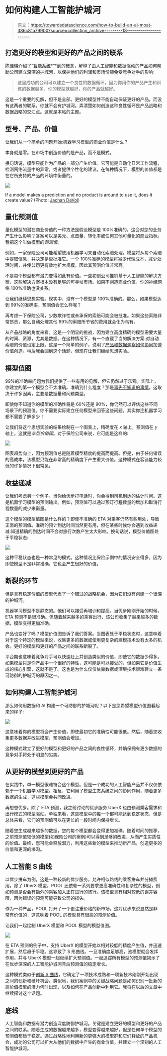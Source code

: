 # 如何构建人工智能护城河

> 原文：<https://towardsdatascience.com/how-to-build-an-ai-moat-386c81a79900?source=collection_archive---------18----------------------->

## 打造更好的模型和更好的产品之间的联系

陈佳瑞介绍了“[智能系统](https://news.greylock.com/the-new-moats-53f61aeac2d9)*”*到的概念，解释了由人工智能和数据驱动的产品如何帮助公司建立深深的护城河，以保护他们的利润和市场份额免受竞争对手的影响:

> 这里成功的公司可以建立一个良性的数据循环，因为你用你的产品产生和训练的数据越多，你的模型就越好，你的产品就越好。

这是一个重要的见解，但不是全部。更好的模型并不能自动保证更好的产品。而没有这两者的联系，你就不会有护城河。弄清楚如何创造这种良性循环是产品战略和数据战略的交汇点。这就是本帖的主题。

## 型号、产品、价值

让我们从一个简单的问题开始:机器学习模型的商业价值是什么？

本身就是零。在市场中创造价值的是产品，而不是模式。

换句话说，模型只能作为产品的一部分产生价值。它可能是自动化日常工作流程，检测网络流量中的异常，或者提供个性化的建议。在每种情况下，模型的价值都是在它所支持的产品的环境中衡量的。

![](img/797b469f8d2642491b35f46ea64c8fd2.png)

If a model makes a prediction and no product is around to use it, does it create value? (Photo: [Jachan DeVol](https://unsplash.com/@jachan_devol?utm_source=medium&utm_medium=referral))

## 量化预测值

量化模型的潜在商业价值的一种方法是假设模型是 100%准确的。这会对您的业务产生什么影响？答案可以是美元、点击量、转化率或任何其他可量化的商业指标。我把这个叫做模型的*预测值*。

例如，一家保险公司可能希望使用机器学习来自动化索赔处理。模型将从每个索赔中提取信息，并决定是否批准它。一个 100%准确的模型将减少代理成本，减少处理时间，并使公司更有效地扩大规模，因此其预测价值非常高。

不是每个模型都有潜力变得如此有价值。一些初创公司推销基于人工智能的解决方案，这些解决方案根本没有足够的可寻址市场。如果不创造商业价值，你的神经网络 100%准确也没关系。

让我们继续思想实验。现实中，没有一个模型是 100%准确的。那么，如果模型达到 99%的准确率，预测值会怎么样呢？

再考虑一下保险公司，少数欺诈性或未承保的索赔可能会被批准。如果这些索赔非常昂贵，那么自动处理其他 99%的索赔所节省的费用就会化为乌有。

从产品战略的角度来看，这是一个明显的挑战，因为建立高度精确的模型需要大量的时间、资源，尤其是数据。在这种情况下，有一个直截了当的解决方案:对自动索赔的价值设定上限。这是一个简单的例子，说明了[产品和数据洞察如何协同](https://hackernoon.com/the-product-data-fit-strategy-9d34bc8183ca)加速价值创造。稍后我会回到这个话题，但现在让我们继续思想实验。

## 模型值图

99%的准确率问题为我们提供了一些有用的见解，但它仍然过于乐观。实际上，你建立的第一个模型会不太准确。准确到什么程度？那是[事先不知道的事情](https://hackernoon.com/the-challenge-of-product-data-fit-92543078551b)。这取决于许多因素，主要是数据量和问题类型。

即使你不知道你的模型的准确性将是 60%还是 90%，你仍然可以评估这些不同场景下的预测值。你不需要实际建立任何模型来回答这些问题。其实你连机器学习都不需要了解多少！

让我们将这个思想实验的结果绘制在一个图表上，精确度在 *x* 轴上，预测值在 *y* 轴上。这就是*车型价值图*。对于保险公司来说，它可能是这样的:

![](img/db964795fed27c740498ffe8266d13bd.png)

图表趋势向上，因为预测值总是随着模型精度的提高而提高。但是，由于任何错误的高成本，该模型只能在非常高的精确度下产生重大价值。这种模式在容错能力较低的许多情况下很常见。

## 收益递减

让我们考虑另一个例子。当你给优步打电话时，你会得到司机到达的估计时间。这是机器学习模型的预测输出。例如，预测值可以通过预订行程数量的增加和取消行程数量的减少来衡量。

这个模型的模型值图是什么样的？即使不准确的 ETA 对乘客仍然有些用处，导致正面的预测值。准确的预计到达时间当然更有用，但在某些时候你会遇到收益递减:知道精确的到达时间不会对旅行次数产生太大影响。换句话说，模型价值图处于平稳状态:

![](img/fd830536c5a34c9bd10c795e9bbabef6.png)

这种平稳状态也是一种常见的模式。这种情况比保险示例中的情况安全得多，因为即使模型不是非常准确，它也会产生很好的价值。

## 断裂的环节

但是具有稳定价值的模型代表了一个错过的战略机会，因为它们没有创建一个很深的护城河。

机器学习模型不是静态的。他们可以接受再培训和提高。当优步刚刚开始的时候，ETA 预测不是很准确。但随着越来越多的乘客出行，该公司收集了越来越多的数据，模型变得更加准确。

产品也变好了吗？模型价值图告诉了我们答案。当图表处于平稳状态时，这意味着对于这个特定的模型来说，收集更多的数据或使用更复杂的建模技术没有太多的机会。更好的模型和更好的产品之间的联系断裂了。

平台期也意味着竞争对手可以快速赶上并创造类似的价值，即使它的数据少得多。如果模型只是你产品中一个很好的特性，这可能是可以接受的，但如果它是价值生成的核心引擎，这就不是了。这也是为什么仅仅依靠数据或深层技术很难建立一条可防御的护城河的原因之一。

## 如何构建人工智能护城河

那么如何用数据和 AI 构建一个可防御的护城河呢？以下是您希望模型价值图看起来的样子:

![](img/a9d40db33d09ef109b00e9c824ce3642.png)

这意味着你的模型将会产生价值，即使最初它的准确性可能很低。然后，随着您收集更多数据并改进模型，预测值会增加。

这种模式建立了更好的模型和更好的产品之间的良性循环，并确保拥有更少数据的竞争对手将处于明显的劣势。

## 从更好的模型到更好的产品

在实践中，单一模型很难符合这个模型。但是一个成功的人工智能产品并不仅仅依赖于一个机器学习模型。相反，它利用了模型生态系统之间的协同作用，随着更多数据的生成，这些模型会共同改进。

再想想优步。除了 ETA 预测，我之前讨论的优步服务 UberX 也由预测乘客需求和出行模式的模型驱动。单独来看，这些模型中的每一个都可能达到稳定状态，但是总体来看，它们的预测值可以在更长的一段时间内保持增长。

随着您生成越来越多的数据，您的每个模型都会变得更加准确。随着时间的推移，之前预测值较低的模型(如保险公司的案例)可以得到足够的改进，从而产生实质性的价值。最终，您可能会释放潜力，利用这些新的模型来推动新产品，创造更多的价值和更深的壕沟。

## 人工智能 S 曲线

以优步拼车为例，这是一种较新的优步服务，允许相似路线的乘客拼车并分摊费用。除了 UberX 模型，POOL 还依赖一系列要求更高准确性和复杂性的模型，例如预测是否会有额外的乘客加入正在进行的旅行。该模型具有相对较低的误差容限，因为错误的预测可能导致公司的损失。

作为一种产品，POOL 打开了一个更注重价格的新市场。这对优步来说显然是非常有价值的，这意味着 POOL 的模型具有很高的预测价值。

让我们一起绘制 UberX 模型和 POOL 模型的模型值图。

![](img/fe5c38818b537d7a1d9533628cb70e67.png)

在 ETA 预测的例子中，支持 UberX 的模型开始以相对较低的精度产生值，并迅速扩展，然后趋于平稳。这导致了 S 形曲线。一旦准确度足够高，池模型就会发挥作用，并与 UberX 模型一起继续扩大预测值。一起追踪所有模型的预测值揭示了在优步深深的人工智能护城河背后预测值的稳定增长。

这种模式类似于[创新 S 曲线](http://ideagenius.com/the-s-curve-pattern-of-innovation-a-full-analysis/)，它确定了一项技术成熟和一项新技术刚刚开始出现之间的创新和破坏机会。类似地，我们案例中的关键战略问题是如何识别一批新的高价值模型的潜力何时出现，以及如何在产品创新中利用它。我将在以后的文章中继续探讨这个话题。

## 底线

人工智能和数据有潜力创造深度防御护城河。关键是建立更好的模型和更好的产品之间的联系。随着生成的数据越来越多，模型变得越来越好，但是任何单个模型的预测值都趋于稳定。通过战略性地利用新的更强大的模型群和它们释放的产品机会，成功的公司可以扩大从他们的数据中产生的商业价值，并建立一个深刻的人工智能护城河。